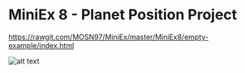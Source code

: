# MiniEx 8 - Planet Position Project
https://rawgit.com/MOSN97/MiniEx/master/MiniEx8/empty-example/index.html

![alt text](https://github.com/MOSN97/MiniEx/blob/master/MiniEx6/Screenshot_11.png)


